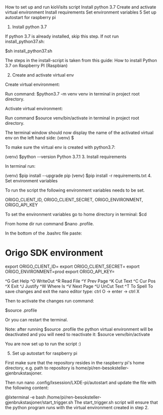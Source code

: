 How to set up and run kioVisits script
Install python 3.7
Create and activate virtual environment
Install requirements
Set environment variables 5 Set up autostart for raspberry pi
1. Install python 3.7

If python 3.7 is already installed, skip this step. If not run install_python37.sh:

$sh install_python37.sh

The steps in the install-script is taken from this guide: How to install Python 3.7 on Raspberry PI (Raspbian)

2. Create and activate virtual env

Create virtual environment:

Run command: $python3.7 -m venv venv in terminal in project root directory.

Activate virtual environment:

Run command $source venv/bin/activate in terminal in project root directory.

The terminal window should now display the name of the activated virtual env on the left hand side: (venv) $

To make sure the virtual env is created with python3.7:

(venv) $python --version
Python 3.7.1
3. Install requirements

In terminal run:

(venv) $pip install --upgrade pip
(venv) $pip install -r requirements.txt
4. Set environment variables

To run the script the following environment variables needs to be set.

ORIGO_CLIENT_ID, ORIGO_CLIENT_SECRET, ORIGO_ENVIRONMENT, ORIGO_API_KEY

To set the environment variables go to home directory in terminal: $cd

From home dir run command $nano .profile.

In the bottom of the .bashrc file paste:

# Origo SDK environment
export ORIGO_CLIENT_ID=<my-client-id>
export ORIGO_CLIENT_SECRET=<my-client-secret>
export ORIGO_ENVIRONMENT=prod
export ORIGO_API_KEY=<your-api-key>

^G Get Help        ^O WriteOut        ^R Read File       ^Y Prev Page       ^K Cut Text        ^C Cur Pos
^X Exit            ^J Justify         ^W Where Is        ^V Next Page       ^U UnCut Text      ^T To Spell
To save changes and exit the nano editor type: ctrl O -> enter -> ctrl X

Then to activate the changes run command:

$source .profile

Or you can restart the terminal.

Note: after running $source .profile the python virtual environment will be deactivated and you will need to reactivate it: $source venv/bin/activate

You are now set up to run the script :)

5. Set up autostart for raspberry pi

First make sure that the repository resides in the raspberry pi's home directory, e.g. path to repository is home/pi/ren-besoksteller-gjenbrukstasjoner.

Then run nano .config/lxsession/LXDE-pi/autostart and update the file with the following content:

@lxterminal -e bash /home/pi/ren-besoksteller-gjenbrukstasjoner/start_trigger.sh
The start_trigger.sh script will ensure that the python program runs with the virtual environment created in step 2.